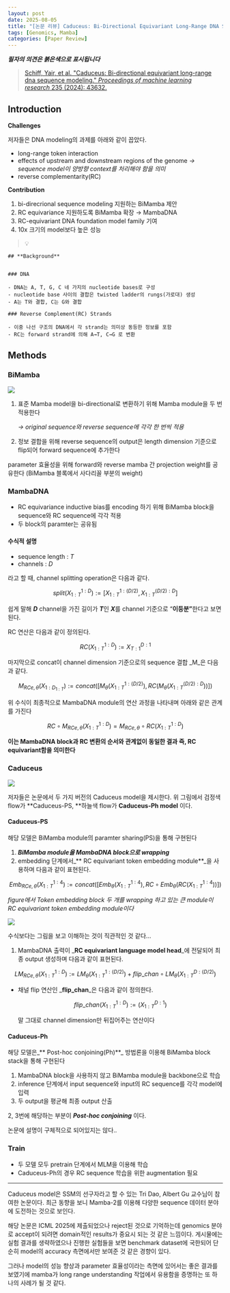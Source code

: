 ```yaml
---
layout: post
date: 2025-08-05
title: "[논문 리뷰] Caduceus: Bi-Directional Equivariant Long-Range DNA Sequence Modeling"
tags: [Genomics, Mamba]
categories: [Paper Review]
---
```


<span class="notion-red">_**필자의 의견은 붉은색으로 표시됩니다**_</span>


> [Schiff, Yair, et al. "Caduceus: Bi-directional equivariant long-range dna sequence modeling." ](https://pmc.ncbi.nlm.nih.gov/articles/PMC12189541/)[_Proceedings of machine learning research_](https://pmc.ncbi.nlm.nih.gov/articles/PMC12189541/)[ 235 (2024): 43632.](https://pmc.ncbi.nlm.nih.gov/articles/PMC12189541/)



## Introduction


**Challenges**


저자들은 DNA modeling의 과제를 아래와 같이 꼽았다.

- long-range token interaction
- effects of upstream and downstream regions of the genome 
_→ sequence model이 양방향 context를 처리해야 함을 의미_
- reverse complementarity(RC)

**Contribution**

1. bi-direcrional sequence modeling 지원하는 BiMamba 제안
1. RC equivariance 지원하도록 BiMamba 확장 → MambaDNA
1. RC-equivariant DNA foundation model family 기여
1. 10x 크기의 model보다 높은 성능

> 💡 


	## **Background**


	### DNA

	- DNA는 A, T, G, C 네 가지의 nucleotide bases로 구성
	- nucleotide base 사이의 결합은 twisted ladder의 rungs(가로대) 생성
	- A는 T와 결합, C는 G와 결합

	### Reverse Complement(RC) Strands

	- 이중 나선 구조의 DNA에서 각 strand는 의미상 동등한 정보를 포함
	- RC는 forward strand에 의해 A→T, C→G 로 변환


## Methods



### BiMamba


![](https://prod-files-secure.s3.us-west-2.amazonaws.com/542b861c-36a8-4051-84e5-8804b6728dba/2c247d59-7815-4980-99f0-8f0d21f445a7/image.png?X-Amz-Algorithm=AWS4-HMAC-SHA256&X-Amz-Content-Sha256=UNSIGNED-PAYLOAD&X-Amz-Credential=ASIAZI2LB466SF2TF7NC%2F20250909%2Fus-west-2%2Fs3%2Faws4_request&X-Amz-Date=20250909T090117Z&X-Amz-Expires=3600&X-Amz-Security-Token=IQoJb3JpZ2luX2VjEGkaCXVzLXdlc3QtMiJGMEQCIGOCWEpR57NJyVXfcaZQp%2BUepI1CUvo8C4EVZNjWFeMwAiArg7axpQyBc4bX5KVsdeXpqy%2BD7NIP6BFt4bld%2B19rDiqIBAjS%2F%2F%2F%2F%2F%2F%2F%2F%2F%2F8BEAAaDDYzNzQyMzE4MzgwNSIM8eWVbZ%2FtqK4QhCr%2BKtwD57rOJpPP2r%2Fw9RXjlDNlgCyez%2F0vkkR5yS9icRjfUh91TpYwhmezHxrcneSyambddiU2s6RRAnb12%2BUi%2FGJSfpvh742aNWM8b%2Ffaxyyat617SHvXdZZ3NyvnoQpFOxxbJoffjr8UjSZB8zLYhTvjm17ghoP2rdMBrUfsZ%2FWznebc7rsYJINrAaKfiZ26s8PluOi5MpWAcowvLIsU7kmryF%2BfLljkn8eEKNF38EogjtOTmqy%2BrM9nptdmuCEcZZqRJApXFNVPHZAG3JW%2BcKBeEB8tZLmDKh4MB6aK%2B75iEXHpzHEwa2s1jGt672c4RL9yfiUzG4jG%2BJK%2FBhkmsWq1gxHhRLbvd5wPHy7CVfeR%2FYFDyHIHgwWPrLus%2FIW7WpRYeCnXUcFuhIUBJqVKOIAVriJPLGCetf4YR5CMPG%2BlZaeBMvB%2BcXxVIPxtF1VHiTHaoKahSCK7BKfyG7O2Mtw%2BI4WJgy1xZ8%2B2Qd2aqVbumZ8r7PVu11vhfgAbvtAZ2JcqrjmuG8YMkmKvpPnpIdBqdjuNRQVvMLZlkhErm0soeLkt2bLeKlXHKZPO5n4xjy9p5R6EuiFEB4qivE86SJ4mdVa5mHGK7QJRF%2F%2FU97LSVT3Vn4sfV6Fy%2B3ZSbE0wz9b%2FxQY6pgE%2Bkwy5OWJtKm8qE9Hr4X6y6plKfh67C0SSDPOkynjr8FwcA19C9Q4L8foqyGUXUO55OKm%2FLtb0O70f2Fz7TLCCsznQ2ibfiMgc1pCnr0AHKIri2tht5ESjtNyYuSUNlxIno1PLudDV1%2FsHXrZoafppczTHSug%2FNGthL6If4U6293%2BlIfK202aoZOh2CvBW%2BU3GnLFQK05z%2FTpnGXuejahRgI9okxfB&X-Amz-Signature=a8da06b85a0bf1c02295198575eeae234720f6b56b15d15ba9f4380649aa94db&X-Amz-SignedHeaders=host&x-amz-checksum-mode=ENABLED&x-id=GetObject)

1. 표준 Mamba model을 bi-directional로 변환하기 위해 Mamba module을 두 번 적용한다

	_→ original sequence와 reverse sequence에 각각 한 번씩 적용_

1. 정보 결합을 위해 reverse sequence의 output은 length dimension 기준으로 flip되어 forward sequence에 추가한다

parameter 효율성을 위해 forward와 reverse mamba 간 projection weight를 공유한다 (BiMamba 블록에서 사다리꼴 부분의 weight)



### MambaDNA

- RC equivariance inductive bias를 encoding 하기 위해 BiMamba block을 sequence와 RC sequence에 각각 적용
- 두 block의 paramter는 공유됨


#### 수식적 설명

- sequence length : _T_
- channels : _D_

라고 할 때,  channel splitting operation은 다음과 같다.


$$
split(X^{1:D}_{1:T}):=[X^{1:(D/2)}_{1:T},X^{(D/2):D}_{1:T}]
$$


<span class="notion-red">쉽게 말해 </span><span class="notion-red">_**D**_</span><span class="notion-red"> channel을 가진 길이가 </span><span class="notion-red">_**T**_</span><span class="notion-red">인 </span><span class="notion-red">_**X**_</span><span class="notion-red">를 channel 기준으로 “</span><span class="notion-red">**이등분”**</span><span class="notion-red">한다고 보면 된다.</span>


RC 연산은 다음과 같이 정의된다.


$$
RC(X^{1:D}_{1:T}):=X^{D:1}_{T:1}
$$


마지막으로 concat이 channel dimension 기준으로의 sequence 결합 _M_은 다음과 같다.


$$
M_{RCe,\theta}(X_{1:D_{1:T}}):=concat([M_{\theta}(X^{1:(D/2)}_{1:T}),RC(M_{\theta}(X^{(D/2):D}_{1:T}))])
$$


위 수식이 최종적으로 MambaDNA module의 연산 과정을 나타내며 아래와 같은 관계를 가진다


$$
RC\circ M_{RCe,\theta}(X^{1:D}_{1:T}) = M_{RCe,\theta} \circ RC(X^{1:D}_{1:T})
$$


**이는 MambaDNA block과 RC 변환의 순서와 관계없이 동일한 결과 즉, RC equivariant함을 의미한다**



### Caduceus


![](https://prod-files-secure.s3.us-west-2.amazonaws.com/542b861c-36a8-4051-84e5-8804b6728dba/f94a60d7-8145-473b-aef9-7c68d3ec604a/image.png?X-Amz-Algorithm=AWS4-HMAC-SHA256&X-Amz-Content-Sha256=UNSIGNED-PAYLOAD&X-Amz-Credential=ASIAZI2LB466SF2TF7NC%2F20250909%2Fus-west-2%2Fs3%2Faws4_request&X-Amz-Date=20250909T090118Z&X-Amz-Expires=3600&X-Amz-Security-Token=IQoJb3JpZ2luX2VjEGkaCXVzLXdlc3QtMiJGMEQCIGOCWEpR57NJyVXfcaZQp%2BUepI1CUvo8C4EVZNjWFeMwAiArg7axpQyBc4bX5KVsdeXpqy%2BD7NIP6BFt4bld%2B19rDiqIBAjS%2F%2F%2F%2F%2F%2F%2F%2F%2F%2F8BEAAaDDYzNzQyMzE4MzgwNSIM8eWVbZ%2FtqK4QhCr%2BKtwD57rOJpPP2r%2Fw9RXjlDNlgCyez%2F0vkkR5yS9icRjfUh91TpYwhmezHxrcneSyambddiU2s6RRAnb12%2BUi%2FGJSfpvh742aNWM8b%2Ffaxyyat617SHvXdZZ3NyvnoQpFOxxbJoffjr8UjSZB8zLYhTvjm17ghoP2rdMBrUfsZ%2FWznebc7rsYJINrAaKfiZ26s8PluOi5MpWAcowvLIsU7kmryF%2BfLljkn8eEKNF38EogjtOTmqy%2BrM9nptdmuCEcZZqRJApXFNVPHZAG3JW%2BcKBeEB8tZLmDKh4MB6aK%2B75iEXHpzHEwa2s1jGt672c4RL9yfiUzG4jG%2BJK%2FBhkmsWq1gxHhRLbvd5wPHy7CVfeR%2FYFDyHIHgwWPrLus%2FIW7WpRYeCnXUcFuhIUBJqVKOIAVriJPLGCetf4YR5CMPG%2BlZaeBMvB%2BcXxVIPxtF1VHiTHaoKahSCK7BKfyG7O2Mtw%2BI4WJgy1xZ8%2B2Qd2aqVbumZ8r7PVu11vhfgAbvtAZ2JcqrjmuG8YMkmKvpPnpIdBqdjuNRQVvMLZlkhErm0soeLkt2bLeKlXHKZPO5n4xjy9p5R6EuiFEB4qivE86SJ4mdVa5mHGK7QJRF%2F%2FU97LSVT3Vn4sfV6Fy%2B3ZSbE0wz9b%2FxQY6pgE%2Bkwy5OWJtKm8qE9Hr4X6y6plKfh67C0SSDPOkynjr8FwcA19C9Q4L8foqyGUXUO55OKm%2FLtb0O70f2Fz7TLCCsznQ2ibfiMgc1pCnr0AHKIri2tht5ESjtNyYuSUNlxIno1PLudDV1%2FsHXrZoafppczTHSug%2FNGthL6If4U6293%2BlIfK202aoZOh2CvBW%2BU3GnLFQK05z%2FTpnGXuejahRgI9okxfB&X-Amz-Signature=db3f23aeb84217489ad156d2e553a067a293cb94cbae8b15593669116cdcba22&X-Amz-SignedHeaders=host&x-amz-checksum-mode=ENABLED&x-id=GetObject)


저자들은 논문에서 두 가지 버전의 Caduceus model을 제시한다. 위 그림에서 검정색 flow가 **Caduceus-PS, **하늘색 flow가 **Caduceus-Ph model** 이다.



#### Caduceus-PS


해당 모델은 BiMamba module의 paramter sharing(PS)을 통해 구현된다

1. _**BiMamba module을 MambaDNA block으로 wrapping**_
1. embedding 단계에서_** RC equivariant token embedding module**_을 사용하며 다음과 같이 표현된다.

$$
Emb_{RCe,\theta}(X^{1:4}_{1:T}):=concat([Emb_{\theta}(X^{1:4}_{1:T}),RC \circ Emb_{\theta}(RC(X^{1:4}_{1:T}))])
$$


_figure에서 Token embedding block 두 개를 wrapping 하고 있는 큰 module이 RC equivariant token embedding module이다_


![](https://prod-files-secure.s3.us-west-2.amazonaws.com/542b861c-36a8-4051-84e5-8804b6728dba/b175e4da-71eb-4e91-8c23-a06dabe673c9/image.png?X-Amz-Algorithm=AWS4-HMAC-SHA256&X-Amz-Content-Sha256=UNSIGNED-PAYLOAD&X-Amz-Credential=ASIAZI2LB466SF2TF7NC%2F20250909%2Fus-west-2%2Fs3%2Faws4_request&X-Amz-Date=20250909T090118Z&X-Amz-Expires=3600&X-Amz-Security-Token=IQoJb3JpZ2luX2VjEGkaCXVzLXdlc3QtMiJGMEQCIGOCWEpR57NJyVXfcaZQp%2BUepI1CUvo8C4EVZNjWFeMwAiArg7axpQyBc4bX5KVsdeXpqy%2BD7NIP6BFt4bld%2B19rDiqIBAjS%2F%2F%2F%2F%2F%2F%2F%2F%2F%2F8BEAAaDDYzNzQyMzE4MzgwNSIM8eWVbZ%2FtqK4QhCr%2BKtwD57rOJpPP2r%2Fw9RXjlDNlgCyez%2F0vkkR5yS9icRjfUh91TpYwhmezHxrcneSyambddiU2s6RRAnb12%2BUi%2FGJSfpvh742aNWM8b%2Ffaxyyat617SHvXdZZ3NyvnoQpFOxxbJoffjr8UjSZB8zLYhTvjm17ghoP2rdMBrUfsZ%2FWznebc7rsYJINrAaKfiZ26s8PluOi5MpWAcowvLIsU7kmryF%2BfLljkn8eEKNF38EogjtOTmqy%2BrM9nptdmuCEcZZqRJApXFNVPHZAG3JW%2BcKBeEB8tZLmDKh4MB6aK%2B75iEXHpzHEwa2s1jGt672c4RL9yfiUzG4jG%2BJK%2FBhkmsWq1gxHhRLbvd5wPHy7CVfeR%2FYFDyHIHgwWPrLus%2FIW7WpRYeCnXUcFuhIUBJqVKOIAVriJPLGCetf4YR5CMPG%2BlZaeBMvB%2BcXxVIPxtF1VHiTHaoKahSCK7BKfyG7O2Mtw%2BI4WJgy1xZ8%2B2Qd2aqVbumZ8r7PVu11vhfgAbvtAZ2JcqrjmuG8YMkmKvpPnpIdBqdjuNRQVvMLZlkhErm0soeLkt2bLeKlXHKZPO5n4xjy9p5R6EuiFEB4qivE86SJ4mdVa5mHGK7QJRF%2F%2FU97LSVT3Vn4sfV6Fy%2B3ZSbE0wz9b%2FxQY6pgE%2Bkwy5OWJtKm8qE9Hr4X6y6plKfh67C0SSDPOkynjr8FwcA19C9Q4L8foqyGUXUO55OKm%2FLtb0O70f2Fz7TLCCsznQ2ibfiMgc1pCnr0AHKIri2tht5ESjtNyYuSUNlxIno1PLudDV1%2FsHXrZoafppczTHSug%2FNGthL6If4U6293%2BlIfK202aoZOh2CvBW%2BU3GnLFQK05z%2FTpnGXuejahRgI9okxfB&X-Amz-Signature=905291b50091b698c30194f6fbf1705c563cb78cf9cb39dd053bb17b053e21aa&X-Amz-SignedHeaders=host&x-amz-checksum-mode=ENABLED&x-id=GetObject)


<span class="notion-red">수식보다는 그림을 보고 이해하는 것이 직관적인 것 같다…</span>

1. MambaDNA 출력이 _**RC equivariant language model head**_에 전달되어 최종 output 생성하며 다음과 같이 표현된다.

$$
LM_{RCe,\theta}(X^{1:D}_{1:T}):= LM_{\theta}(X^{1:(D/2)}_{1:T})+flip\_chan\circ LM_{\theta}(X^{D:(D/2)}_{1:T})
$$

- 채널 flip 연산인 _**flip\_chan**_은 다음과 같이 정의한다.

	$$
	flip\_chan(X^{1:D}_{1:T}):=(X^{D:1}_{1:T})
	$$


	말 그대로 channel dimension만 뒤집어주는 연산이다



#### Caduceus-Ph


해당 모델은_** Post-hoc conjoining(Ph)**_ 방법론을 이용해 BiMamba block stack을 통해 구현된다

1. MambaDNA block을 사용하지 않고 BiMamba module을 backbone으로 학습
1. inference 단계에서 input sequence와 input의 RC sequence를 각각 model에 입력
1. 두 output을 평균해 최종 output 산출

2, 3번에 해당하는 부분이 _**Post-hoc conjoining**_ 이다.


<span class="notion-red">논문에 설명이 구체적으로 되어있지는 않다..</span>



### Train

- 두 모델 모두 pretrain 단계에서 MLM을 이용해 학습
- Caduceus-Ph의 경우 RC sequence 학습을 위한 augmentation 필요

---


<span class="notion-red">Caduceus model은 SSM의 선구자라고 할 수 있는 Tri Dao, Albert Gu 교수님이 참여한 논문이다. 최근 동향을 보니 Mamba-2를 이용해 다양한 sequence 데이터 분야에 도전하는 것으로 보인다.</span>


<span class="notion-red">해당 논문은 ICML 2025에 제출되었으나 reject된 것으로 기억하는데 genomics 분야로 accept이 되려면 domain적인 results가 중요시 되는 것 같은 느낌이다. 게시물에는 실험 결과를 생략하였으나 진행한 실험들을 보면 benchmark dataset에 국한되어 단순히 model의 accuracy 측면에서만 보여준 것 같은 경향이 있다.</span>


<span class="notion-red">그러나 model의 성능 향상과 parameter 효율성이라는 측면에 있어서는 좋은 결과를 보였기에 mamba가 long range understanding 작업에서 유용함을 증명하는 또 하나의 사례가 될 것 같다.</span>

